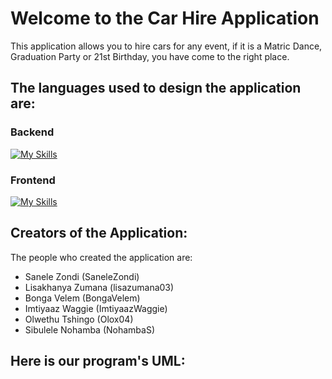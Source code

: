 # Welcome to the Car Hire Application
This application allows you to hire cars for any event, if it is a Matric Dance, Graduation Party or 21st Birthday, you have come to the right place.
## The languages used to design the application are:
### Backend
[![My Skills](https://skillicons.dev/icons?i=spring)](https://skillicons.dev)
### Frontend
[![My Skills](https://skillicons.dev/icons?i=react)](https://skillicons.dev)
## Creators of the Application:
The people who created the application are:
- Sanele Zondi (SaneleZondi)
- Lisakhanya Zumana (lisazumana03)
- Bonga Velem (BongaVelem)
- Imtiyaaz Waggie (ImtiyaazWaggie)
- Olwethu Tshingo (Olox04)
- Sibulele Nohamba (NohambaS)
## Here is our program's UML:
